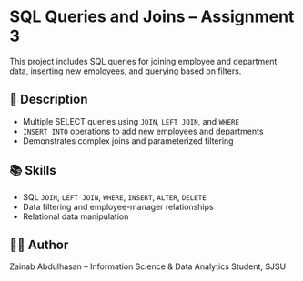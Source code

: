 # SQL Queries and Joins – Assignment 3

This project includes SQL queries for joining employee and department data, inserting new employees, and querying based on filters.

## 🔹 Description
- Multiple SELECT queries using `JOIN`, `LEFT JOIN`, and `WHERE`
- `INSERT INTO` operations to add new employees and departments
- Demonstrates complex joins and parameterized filtering

## 📚 Skills
- SQL `JOIN`, `LEFT JOIN`, `WHERE`, `INSERT`, `ALTER`, `DELETE`
- Data filtering and employee-manager relationships
- Relational data manipulation

## 🧑‍💻 Author
Zainab Abdulhasan – Information Science & Data Analytics Student, SJSU
